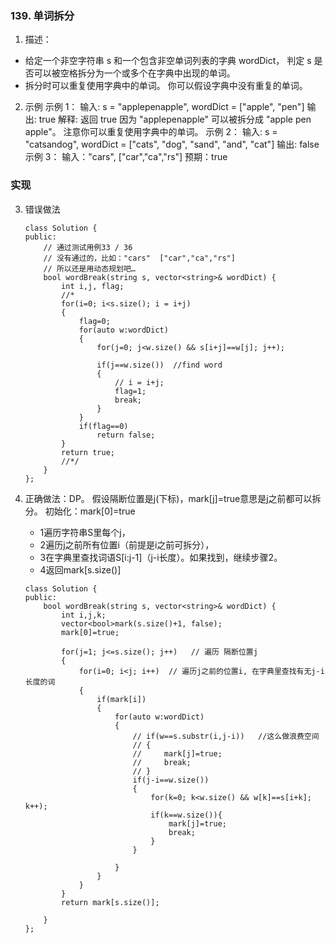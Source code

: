 
### 139. 单词拆分
1. 描述：
 - 给定一个非空字符串 s 和一个包含非空单词列表的字典 wordDict，
    判定 s 是否可以被空格拆分为一个或多个在字典中出现的单词。
 - 拆分时可以重复使用字典中的单词。
   你可以假设字典中没有重复的单词。
2. 示例
示例 1：
输入: s = "applepenapple", wordDict = ["apple", "pen"]
输出: true
解释: 返回 true 因为 "applepenapple" 可以被拆分成 "apple pen apple"。
     注意你可以重复使用字典中的单词。
示例 2：
输入: s = "catsandog", wordDict = ["cats", "dog", "sand", "and", "cat"]
输出: false
示例 3：
输入："cars", ["car","ca","rs"]
预期：true





### 实现
3. 错误做法
    ```
    class Solution {
    public:
        // 通过测试用例33 / 36
        // 没有通过的，比如："cars"  ["car","ca","rs"]
        // 所以还是用动态规划吧…
        bool wordBreak(string s, vector<string>& wordDict) {
            int i,j, flag;        
            //*
            for(i=0; i<s.size(); i = i+j)
            {
                flag=0;
                for(auto w:wordDict)
                {
                    for(j=0; j<w.size() && s[i+j]==w[j]; j++);
                    
                    if(j==w.size())  //find word
                    {
                        // i = i+j;
                        flag=1;
                        break;
                    }
                }
                if(flag==0)
                    return false;
            }        
            return true;
            //*/
        }
    };
    ```

4. 正确做法：DP。
    假设隔断位置是j(下标)，mark[j]=true意思是j之前都可以拆分。
    初始化：mark[0]=true
    - 1遍历字符串S里每个j，
    - 2遍历j之前所有位置i（前提是i之前可拆分），
    - 3在字典里查找词语S[i:j-1]（j-i长度）。如果找到，继续步骤2。
    - 4返回mark[s.size()]
    ```
    class Solution {
    public:
        bool wordBreak(string s, vector<string>& wordDict) {
            int i,j,k;
            vector<bool>mark(s.size()+1, false);
            mark[0]=true;

            for(j=1; j<=s.size(); j++)   // 遍历 隔断位置j
            {
                for(i=0; i<j; i++)  // 遍历j之前的位置i, 在字典里查找有无j-i长度的词
                {
                    if(mark[i])
                    {
                        for(auto w:wordDict)
                        {
                            // if(w==s.substr(i,j-i))   //这么做浪费空间
                            // {
                            //     mark[j]=true;
                            //     break;
                            // }
                            if(j-i==w.size())
                            {
                                for(k=0; k<w.size() && w[k]==s[i+k]; k++);
                                if(k==w.size()){
                                    mark[j]=true;
                                    break;
                                }
                            }
                            
                        }                
                    }                
                }
            }
            return mark[s.size()];
            
        }
    };
    ```